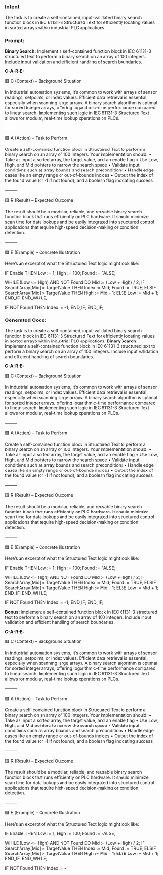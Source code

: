 ### Intent:
The task is to create a self-contained, input-validated binary search function block in IEC 61131-3 Structured Text for efficiently locating values in sorted arrays within industrial PLC applications.

### Prompt:
**Binary Search:**
Implement a self-contained function block in IEC 61131-3 structured text to perform a binary search on an array of 100 integers. Include input validation and efficient handling of search boundaries.

**C-A-R-E:**

🟥 C (Context) – Background Situation

In industrial automation systems, it’s common to work with arrays of sensor readings, setpoints, or index values. Efficient data retrieval is essential, especially when scanning large arrays. A binary search algorithm is optimal for sorted integer arrays, offering logarithmic-time performance compared to linear search. Implementing such logic in IEC 61131-3 Structured Text allows for modular, real-time lookup operations on PLCs.

⸻

🟩 A (Action) – Task to Perform

Create a self-contained function block in Structured Text to perform a binary search on an array of 100 integers. Your implementation should:
	•	Take as input a sorted array, the target value, and an enable flag
	•	Use Low, High, and Mid pointers to narrow the search space
	•	Validate input conditions such as array bounds and search preconditions
	•	Handle edge cases like an empty range or out-of-bounds indices
	•	Output the index of the found value (or -1 if not found), and a boolean flag indicating success

⸻

🟨 R (Result) – Expected Outcome

The result should be a modular, reliable, and reusable binary search function block that runs efficiently on PLC hardware. It should minimize scan time for data lookups and be easily integrated into structured control applications that require high-speed decision-making or condition detection.

⸻

🟦 E (Example) – Concrete Illustration

Here’s an excerpt of what the Structured Text logic might look like:

IF Enable THEN
   Low := 1;
   High := 100;
   Found := FALSE;

   WHILE (Low <= High) AND NOT Found DO
      Mid := (Low + High) / 2;
      IF SearchArray[Mid] = TargetValue THEN
         Index := Mid;
         Found := TRUE;
      ELSIF SearchArray[Mid] > TargetValue THEN
         High := Mid - 1;
      ELSE
         Low := Mid + 1;
      END_IF;
   END_WHILE;

   IF NOT Found THEN
      Index := -1;
   END_IF;
END_IF;

### Generated Code:
The task is to create a self-contained, input-validated binary search function block in IEC 61131-3 Structured Text for efficiently locating values in sorted arrays within industrial PLC applications.
**Binary Search:**
Implement a self-contained function block in IEC 61131-3 structured text to perform a binary search on an array of 100 integers. Include input validation and efficient handling of search boundaries.

**C-A-R-E:**

🟥 C (Context) – Background Situation

In industrial automation systems, it’s common to work with arrays of sensor readings, setpoints, or index values. Efficient data retrieval is essential, especially when scanning large arrays. A binary search algorithm is optimal for sorted integer arrays, offering logarithmic-time performance compared to linear search. Implementing such logic in IEC 61131-3 Structured Text allows for modular, real-time lookup operations on PLCs.

⸻

🟩 A (Action) – Task to Perform

Create a self-contained function block in Structured Text to perform a binary search on an array of 100 integers. Your implementation should:
	•	Take as input a sorted array, the target value, and an enable flag
	•	Use Low, High, and Mid pointers to narrow the search space
	•	Validate input conditions such as array bounds and search preconditions
	•	Handle edge cases like an empty range or out-of-bounds indices
	•	Output the index of the found value (or -1 if not found), and a boolean flag indicating success

⸻

🟨 R (Result) – Expected Outcome

The result should be a modular, reliable, and reusable binary search function block that runs efficiently on PLC hardware. It should minimize scan time for data lookups and be easily integrated into structured control applications that require high-speed decision-making or condition detection.

⸻

🟦 E (Example) – Concrete Illustration

Here’s an excerpt of what the Structured Text logic might look like:

IF Enable THEN
   Low := 1;
   High := 100;
   Found := FALSE;

   WHILE (Low <= High) AND NOT Found DO
      Mid := (Low + High) / 2;
      IF SearchArray[Mid] = TargetValue THEN
         Index := Mid;
         Found := TRUE;
      ELSIF SearchArray[Mid] > TargetValue THEN
         High := Mid - 1;
      ELSE
         Low := Mid + 1;
      END_IF;
   END_WHILE;

   IF NOT Found THEN
      Index := -1;
   END_IF;
END_IF;

**Bonus:**
Implement a self-contained function block in IEC 61131-3 structured text to perform a binary search on an array of 100 integers. Include input validation and efficient handling of search boundaries.

**C-A-R-E:**

🟥 C (Context) – Background Situation

In industrial automation systems, it’s common to work with arrays of sensor readings, setpoints, or index values. Efficient data retrieval is essential, especially when scanning large arrays. A binary search algorithm is optimal for sorted integer arrays, offering logarithmic-time performance compared to linear search. Implementing such logic in IEC 61131-3 Structured Text allows for modular, real-time lookup operations on PLCs.

⸻

🟩 A (Action) – Task to Perform

Create a self-contained function block in Structured Text to perform a binary search on an array of 100 integers. Your implementation should:
	•	Take as input a sorted array, the target value, and an enable flag
	•	Use Low, High, and Mid pointers to narrow the search space
	•	Validate input conditions such as array bounds and search preconditions
	•	Handle edge cases like an empty range or out-of-bounds indices
	•	Output the index of the found value (or -1 if not found), and a boolean flag indicating success

⸻

🟨 R (Result) – Expected Outcome

The result should be a modular, reliable, and reusable binary search function block that runs efficiently on PLC hardware. It should minimize scan time for data lookups and be easily integrated into structured control applications that require high-speed decision-making or condition detection.

⸻

🟦 E (Example) – Concrete Illustration

Here’s an excerpt of what the Structured Text logic might look like:

IF Enable THEN
   Low := 1;
   High := 100;
   Found := FALSE;

   WHILE (Low <= High) AND NOT Found DO
      Mid := (Low + High) / 2;
      IF SearchArray[Mid] = TargetValue THEN
         Index := Mid;
         Found := TRUE;
      ELSIF SearchArray[Mid] > TargetValue THEN
         High := Mid - 1;
      ELSE
         Low := Mid + 1;
      END_IF;
   END_WHILE;

   IF NOT Found THEN
      Index := -
